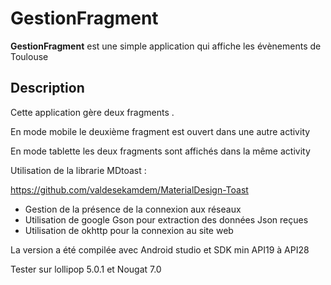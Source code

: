 # GestionFragment


**GestionFragment** est une simple application qui affiche les évènements de Toulouse

## Description

Cette application gère deux fragments . 

En mode mobile le deuxième fragment est ouvert dans une autre activity

En mode tablette les deux fragments sont affichés dans la même activity


Utilisation de la librarie MDtoast :

https://github.com/valdesekamdem/MaterialDesign-Toast 


* Gestion de la présence de la connexion aux réseaux
* Utilisation de google Gson pour extraction des données Json reçues
* Utilisation de okhttp pour la connexion au site web


La version a été compilée avec Android studio  et SDK min API19 à API28

Tester sur  lollipop 5.0.1 et Nougat 7.0
